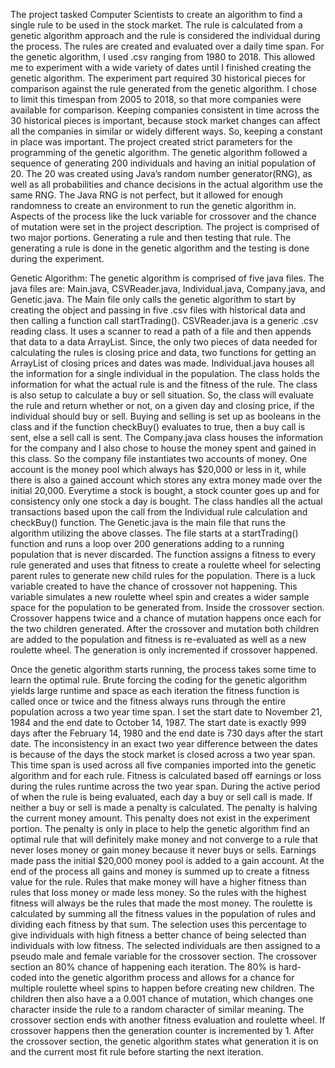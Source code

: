   The project tasked Computer Scientists to create an algorithm to find a single rule to be
used in the stock market. The rule is calculated from a genetic algorithm approach and
the rule is considered the individual during the process. The rules are created and
evaluated over a daily time span. For the genetic algorithm, I used .csv ranging from
1980 to 2018. This allowed me to experiment with a wide variety of dates until I finished
creating the genetic algorithm. The experiment part required 30 historical pieces for
comparison against the rule generated from the genetic algorithm. I chose to limit this
timespan from 2005 to 2018, so that more companies were available for comparison.
Keeping companies consistent in time across the 30 historical pieces is important,
because stock market changes can affect all the companies in similar or widely different
ways. So, keeping a constant in place was important.
The project created strict parameters for the programming of the genetic algorithm. The
genetic algorithm followed a sequence of generating 200 individuals and having an
initial population of 20. The 20 was created using Java’s random number
generator(RNG), as well as all probabilities and chance decisions in the actual algorithm
use the same RNG. The Java RNG is not perfect, but it allowed for enough randomness
to create an environment to run the genetic algorithm in. Aspects of the process like the
luck variable for crossover and the chance of mutation were set in the project
description.
The project is comprised of two major portions. Generating a rule and then testing that
rule. The generating a rule is done in the genetic algorithm and the testing is done
during the experiment.



Genetic Algorithm:
  The genetic algorithm is comprised of five java files. The java files are: Main.java,
CSVReader.java, Individual.java, Company.java, and Genetic.java.
The Main file only calls the genetic algorithm to start by creating the object and passing
in five .csv files with historical data and then calling a function call startTrading().
CSVReader.java is a generic .csv reading class. It uses a scanner to read a path of a
file and then appends that data to a data ArrayList. Since, the only two pieces of data
needed for calculating the rules is closing price and data, two functions for getting an
ArrayList of closing prices and dates was made.
  Individual.java houses all the information for a single individual in the population. The
class holds the information for what the actual rule is and the fitness of the rule. The
class is also setup to calculate a buy or sell situation. So, the class will evaluate the rule
and return whether or not, on a given day and closing price, if the individual should buy
or sell. Buying and selling is set up as booleans in the class and if the function
checkBuy() evaluates to true, then a buy call is sent, else a sell call is sent.
The Company.java class houses the information for the company and I also chose to
house the money spent and gained in this class. So the company file instantiates two
accounts of money. One account is the money pool which always has $20,000 or less in
it, while there is also a gained account which stores any extra money made over the
initial 20,000. Everytime a stock is bought, a stock counter goes up and for consistency
only one stock a day is bought. The class handles all the actual transactions based
upon the call from the Individual rule calculation and checkBuy() function.
  The Genetic.java is the main file that runs the algorithm utilizing the above classes. The
file starts at a startTrading() function and runs a loop over 200 generations adding to a
running population that is never discarded. The function assigns a fitness to every rule
generated and uses that fitness to create a roulette wheel for selecting parent rules to
generate new child rules for the population. There is a luck variable created to have the
chance of crossover not happening. This variable simulates a new roulette wheel spin
and creates a wider sample space for the population to be generated from. Inside the
crossover section. Crossover happens twice and a chance of mutation happens once
each for the two children generated. After the crossover and mutation both children are
added to the population and fitness is re-evaluated as well as a new roulette wheel. The
generation is only incremented if crossover happened.

  Once the genetic algorithm starts running, the process takes some time to learn the
optimal rule. Brute forcing the coding for the genetic algorithm yields large runtime and
space as each iteration the fitness function is called once or twice and the fitness
always runs through the entire population across a two year time span. I set the start
date to November 21, 1984 and the end date to October 14, 1987. The start date is
exactly 999 days after the February 14, 1980 and the end date is 730 days after the
start date. The inconsistency in an exact two year difference between the dates is
because of the days the stock market is closed across a two year span. This time span
is used across all five companies imported into the genetic algorithm and for each rule.
Fitness is calculated based off earnings or loss during the rules runtime across the two
year span. During the active period of when the rule is being evaluated, each day a buy
or sell call is made. If neither a buy or sell is made a penalty is calculated. The penalty
is halving the current money amount. This penalty does not exist in the experiment
portion. The penalty is only in place to help the genetic algorithm find an optimal rule
that will definitely make money and not converge to a rule that never loses money or
gain money because it never buys or sells. Earnings made pass the initial $20,000
money pool is added to a gain account. At the end of the process all gains and money is
summed up to create a fitness value for the rule. Rules that make money will have a
higher fitness than rules that loss money or made less money. So the rules with the
highest fitness will always be the rules that made the most money.
The roulette is calculated by summing all the fitness values in the population of rules
and dividing each fitness by that sum. The selection uses this percentage to give
individuals with high fitness a better chance of being selected than individuals with low
fitness. The selected individuals are then assigned to a pseudo male and female
variable for the crossover section.
  The crossover section an 80% chance of happening each iteration. The 80% is
hard-coded into the genetic algorithm process and allows for a chance for multiple
roulette wheel spins to happen before creating new children. The children then also
have a a 0.001 chance of mutation, which changes one character inside the rule to a
random character of similar meaning. The crossover section ends with another fitness
evaluation and roulette wheel. If crossover happens then the generation counter is
incremented by 1.
  After the crossover section, the genetic algorithm states what generation it is on and the
current most fit rule before starting the next iteration.
